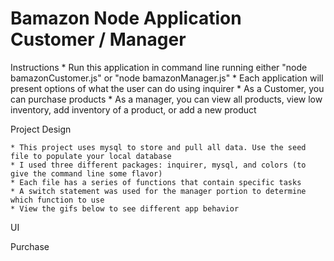 # Bamazon Node Application Customer / Manager


Instructions
    * Run this application in command line running either "node bamazonCustomer.js" or "node bamazonManager.js"
    * Each application will present options of what the user can do using inquirer
    * As a Customer, you can purchase products
    * As a manager, you can view all products, view low inventory, add inventory of a product, or add a new product


Project Design

    * This project uses mysql to store and pull all data. Use the seed file to populate your local database
    * I used three different packages: inquirer, mysql, and colors (to give the command line some flavor)
    * Each file has a series of functions that contain specific tasks
    * A switch statement was used for the manager portion to determine which function to use
    * View the gifs below to see different app behavior

UI

Purchase 


